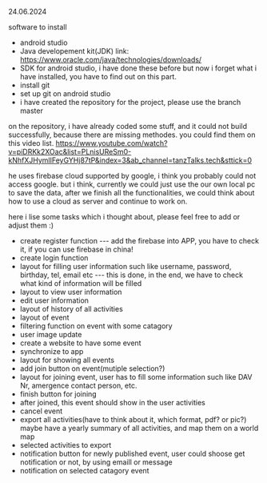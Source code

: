 24.06.2024

software to install
- android studio
- Java developement kit(JDK) link: https://www.oracle.com/java/technologies/downloads/
- SDK for android studio, i have done these before but now i forget what i have installed, you have to find out on this part.
- install git
- set up git on android studio
- i have created the repository for the project, please use the branch master

on the repository, i have already coded some stuff, and it could not build successfully, because there are missing methodes.
you could find them on this video list. 
https://www.youtube.com/watch?v=piDRKk2XOac&list=PLnisUReSm0-kNhfXJHymlIFeyGYHj87tP&index=3&ab_channel=tanzTalks.tech&sttick=0

he uses firebase cloud supported by google, i think you probably could not access google.
but i think, currently we could just use the our own local pc to save the data, after we finish all the functionalities, we could 
think about how to use a cloud as server and continue to work on.


here i lise some tasks which i thought about, please feel free to add or adjust them :)
- create register function  --- add the firebase into APP, you have to check it, if you can use firebase in china!
- create login function
- layout for filling user information such like username, password, birthday, tel, email etc  --- this is done, in the end, we have to check what kind of information will be filled
- layout to view user information 
- edit user information
- layout of history of all activities
- layout of event 
- filtering function on event with some catagory
- user image update
- create a website to have some event
- synchronize to app
- layout for showing all events
- add join button on event(mutiple selection?)
- layout for joining event, user has to fill some information such like DAV Nr, amergence contact person, etc.
- finish button for joining
- after joined, this event should show in the user activities
- cancel event 
- export all activities(have to think about it, which format, pdf? or pic?) maybe have a yearly summary of all activities, and map them on a world map
- selected activities to export
- notification button for newly published event, user could shoose get notification or not, by using emaill or message 
- notification on selected catagory event
